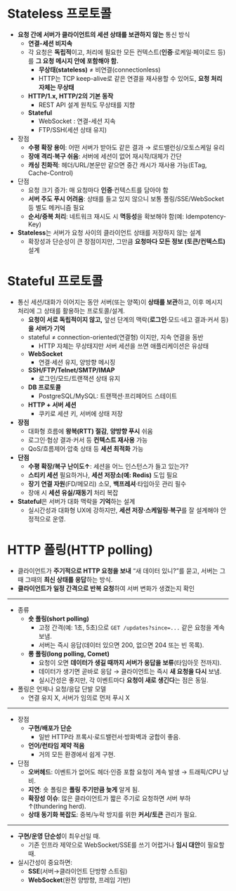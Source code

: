 # Stateless 프로토콜

- **요청 간에 서버가 클라이언트의 세션 상태를 보관하지 않는** 통신 방식
    - **연결-세션 비지속**
    - 각 요청은 **독립적**이고, 처리에 필요한 모든 컨텍스트(**인증**·로케일·페이로드 등)를 **그 요청 메시지 안에 포함해야 함.**
        - **무상태(stateless)** ≠ 비연결(connectionless)
        - HTTP는 TCP keep-alive로 같은 연결을 재사용할 수 있어도, **요청 처리 자체는 무상태**
    - **HTTP/1.x, HTTP/2의 기본 동작**
        - REST API 설계 원칙도 무상태를 지향
    - **Stateful**
        - WebSocket : 연결-세션 지속
        - FTP/SSH(세션 상태 유지)
- 장점
    - **수평 확장 용이**: 어떤 서버가 받아도 같은 결과 → 로드밸런싱/오토스케일 유리
    - **장애 격리·복구 쉬움**: 서버에 세션이 없어 재시작/대체가 간단
    - **캐싱 친화적**: 헤더/URL/본문만 같으면 중간 캐시가 재사용 가능(ETag, Cache-Control)
- 단점
    - 요청 크기 증가: 매 요청마다 **인증**·컨텍스트를 담아야 함
    - **서버 주도 푸시 어려움**: 상태를 들고 있지 않으니 보통 폴링/SSE/WebSocket 등 별도 메커니즘 필요
    - **순서/중복 처리**: 네트워크 재시도 시 **멱등성**을 확보해야 함(예: Idempotency-Key)
- **Stateless**는 서버가 요청 사이의 클라이언트 상태를 저장하지 않는 설계
    - 확장성과 단순성이 큰 장점이지만, 그만큼 **요청마다 모든 정보 (토큰/컨텍스트)** 설계

# Stateful 프로토콜

- 통신 세션/대화가 이어지는 동안 서버(또는 양쪽)이 **상태를 보관**하고, 이후 메시지 처리에 그 상태를 활용하는 프로토콜/설계.
    - **요청이 서로 독립적이지 않고,** 앞선 단계의 맥락(**로그인**·모드·네고 결과·커서 등)**을 서버가 기억**
    - stateful ≠ connection-oriented(연결형) 이지만, 지속 연결을 동반
        - HTTP 자체는 무상태지만 서버 세션을 쓰면 애플리케이션은 유상태
    - **WebSocket**
        - 연결·세션 유지, 양방향 메시징
    - **SSH/FTP/Telnet/SMTP/IMAP**
        - 로그인/모드/트랜잭션 상태 유지
    - **DB 프로토콜**
        - PostgreSQL/MySQL: 트랜잭션·프리페어드 스테이트
    - **HTTP + 서버 세션**
        - 쿠키로 세션 키, 서버에 상태 저장
- **장점**
    - 대화형 흐름에 **왕복(RTT) 절감**, **양방향 푸시** 쉬움
    - 로그인·협상 결과·커서 등 **컨텍스트 재사용** 가능
    - QoS/흐름제어·압축 상태 등 **세션 최적화** 가능
- **단점**
    - **수평 확장/복구 난이도↑**: 세션을 어느 인스턴스가 들고 있는가?
    - **스티키 세션** 필요하거나, **세션 저장소(예: Redis)** 도입 필요
    - **장기 연결 자원**(FD/메모리) 소모, **백프레셔**·타임아웃 관리 필수
    - 장애 시 **세션 유실/재동기** 처리 복잡
- **Stateful**은 서버가 대화 맥락을 **기억**하는 설계
    - 실시간성과 대화형 UX에 강하지만, **세션 저장·스케일링·복구**를 잘 설계해야 안정적으로 운영.

# HTTP 폴링(HTTP polling)

- 클라이언트가 **주기적으로 HTTP 요청을 보내** “새 데이터 있니?”를 묻고, 서버는 그때 그때의 **최신 상태를 응답**하는 방식.
- **클라이언트가 일정 간격으로 반복 요청**하여 서버 변화가 생겼는지 확인

---

- 종류
    - **숏 폴링(short polling)**
        - 고정 간격(예: 1초, 5초)으로 `GET /updates?since=...` 같은 요청을 계속 보냄.
        - 서버는 즉시 응답(데이터 있으면 200, 없으면 204 또는 빈 목록).
    - **롱 폴링(long polling, Comet)**
        - 요청이 오면 **데이터가 생길 때까지 서버가 응답을 보류**(타임아웃 전까지).
        - 데이터가 생기면 곧바로 응답 → 클라이언트는 즉시 **새 요청을 다시** 보냄.
        - 실시간성은 좋지만, 각 이벤트마다 **요청이 새로 생긴다**는 점은 동일.
- 폴링은 언제나 요청/응답 단발 모델
    - 연결 유지 X, 서버가 임의로 먼저 푸시 X

---

- 장점
    - **구현/배포가 단순**
        - 일반 HTTP라 프록시·로드밸런서·방화벽과 궁합이 좋음.
    - **언어/런타임 제약 적음**
        - 거의 모든 환경에서 쉽게 구현.
- 단점
    - **오버헤드**: 이벤트가 없어도 헤더·인증 포함 요청이 계속 발생 → 트래픽/CPU 낭비.
    - **지연**: 숏 폴링은 **폴링 주기만큼 늦게** 알게 됨.
    - **확장성 이슈**: 많은 클라이언트가 짧은 주기로 요청하면 서버 부하↑(thundering herd).
    - **상태 동기화 복잡도**: 중복/누락 방지를 위한 **커서/토큰** 관리가 필요.

---

- **구현/운영 단순성**이 최우선일 때.
    - 기존 인프라 제약으로 WebSocket/SSE를 쓰기 어렵거나 **임시 대안**이 필요할 때.
- 실시간성이 중요하면:
    - **SSE**(서버→클라이언트 단방향 스트림)
    - **WebSocket**(완전 양방향, 프레임 기반)
